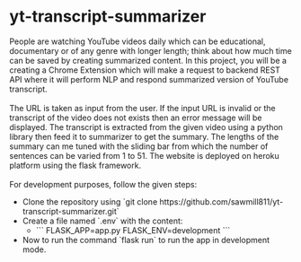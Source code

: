 # yt-transcript-summarizer

People are watching YouTube videos daily which can be educational, documentary or of any genre with longer length; think about how much time can be saved by creating summarized content. In this project, you will be a creating a Chrome Extension which will make a request to backend REST API where it will perform NLP and respond summarized version of YouTube transcript.<br><br>
The URL is taken as input from the user. If the input URL is invalid or the transcript of the video does not exists then an error message will be displayed. The transcript is extracted from the given video using a python library then feed it to summarizer to get the summary. The lengths of the summary can me tuned with the sliding bar from which the number of sentences can be varied from 1 to 51. The website is deployed on heroku platform using the flask framework.<br><br>
For development purposes, follow the given steps:
<ul>
<li>Clone the repository using `git clone https://github.com/sawmill811/yt-transcript-summarizer.git`</li>
<li>Create a file named `.env` with the content:
<ul>
<li>```
FLASK_APP=app.py
FLASK_ENV=development
```
</li>
</ul>
</li>
<li>Now to run the command `flask run` to run the app in development mode.</li>
</ul>
